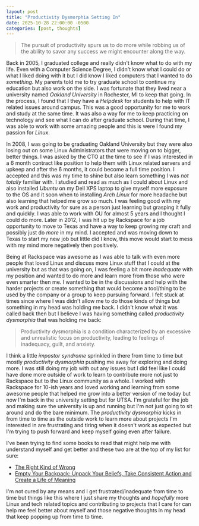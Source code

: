 ```yaml
---
layout: post
title: "Productivity Dysmorphia Setting In"
date: 2025-10-28 22:00:00 -0500
categories: [post, thoughts]
---
```

> The pursuit of productivity spurs us to do more while robbing us of the ability to savor any success we might encounter along the way.

Back in 2005, I graduated college and really didn't know what to do with my life. Even with a Computer Science Degree, I didn't know what I could do or what I liked doing with it but I did know I liked computers that I wanted to do *something*. My parents told me to try graduate school to continue my education but also work on the side. I was fortunate that they lived near a university named *Oakland University* in Rochester, MI to keep that going. In the process, I found that I they have a *Helpdesk* for students to help with IT related issues around campus. This was a good opportunity for me to work and study at the same time. It was also a way for me to keep practicing on technology and see what I can do after graduate school. During that time, I was able to work with some amazing people and this is were I found my passion for *Linux*.

In 2008, I was going to be graduating Oakland University but they were also losing out on some Linux Administrators that were moving on to bigger, better things. I was asked by the CTO at the time to see if I was interested in a 6 month contract like position to help them with Linux related servers and upkeep and after the 6 months, it could become a full time position. I accepted and this was my time to shine but also learn something I was *not totally* familiar with. I studied and read as much as I could about Linux and also installed *Ubuntu* on my Dell XPS laptop to give myself more exposure to the OS and it soon when to installing *Arch Linux* for more headache but also learning that helped me grow so much. I was feeling good with my work and productivity for sure as a person just learning but grasping it fully and quickly. I was able to work with OU for almost 5 years and I thought I could do more. Later in 2012, I was hit up by Rackspace for a job opportunity to move to Texas and have a way to keep growing my craft and possibly just do *more* in my mind. I accepted and was moving down to Texas to start my new job but little did I know, this move would start to mess with my mind more negatively then positively.

Being at Rackspace was awesome as I was able to talk with even more people that loved Linux and discuss more Linux stuff that I could at the university but as that was going on, I was feeling a bit more *inadequate* with my position and wanted to do more and learn more from those who were even smarter then me. I wanted to be in the discussions and help with the harder projects or create something that would become a tool/thing to be used by the company or a group to keep pursuing forward. I felt stuck at times since where I was didn't allow me to do those kinds of things but something in my head was holding me back. I didn't know what it was called back then but I believe I was having something called *productivity dysmorphia* that was holding me back:

> Productivity dysmorphia is a condition characterized by an excessive and unrealistic focus on productivity, leading to feelings of inadequacy, guilt, and anxiety.

I think a little *impostor syndrome* sprinkled in there from time to time but mostly *productivity dysmorphia* pushing me away for exploring and doing more. I was still doing my job with out any issues but I did feel like I could have done more outside of work to learn to contribute more not just to Rackspace but to the Linux community as a whole. I worked with Rackspace for 10-ish years and loved working and learning from some awesome people that helped me grow into a better version of me today but now I'm back in the university setting but for UTSA. I'm grateful for the job and making sure the university is up and running but I'm not just going to sit around and do the bare minimum. The *productivity dysmorphia* kicks in from time to time as the outside work to learn more about projects I'm interested in are frustrating and tiring when it doesn't work as expected but I'm trying to push forward and keep myself going even after failure.

I've been trying to find some books to read that might help me with understand myself and get better and these two are at the top of my list for sure:
- [The Right Kind of Wrong](https://a.co/d/0ULoxSd)
- [Empty Your Backpack: Unpack Your Beliefs, Take Consistent Action and Create a Life of Meaning](https://a.co/d/guKnizl)

I'm not cured by any means and I get frustrated/inadequate from time to time but things like this where I just share my thoughts and *hopefully* more Linux and tech related topics and contributing to projects that I care for can help me feel better about myself and those negative thoughts in my head that keep popping up from time to time.
